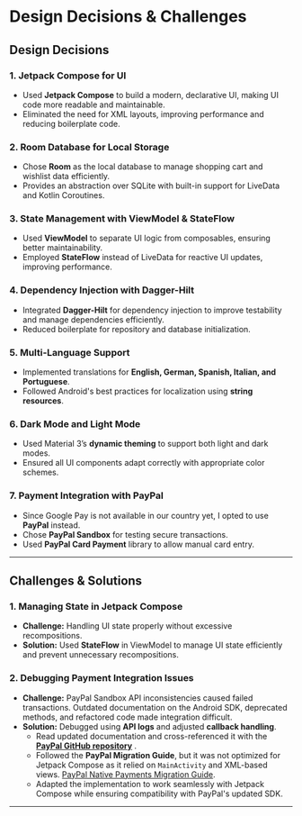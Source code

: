 # Design Decisions & Challenges

## Design Decisions

### 1. **Jetpack Compose for UI**

- Used **Jetpack Compose** to build a modern, declarative UI, making UI code more readable and maintainable.
- Eliminated the need for XML layouts, improving performance and reducing boilerplate code.

### 2. **Room Database for Local Storage**

- Chose **Room** as the local database to manage shopping cart and wishlist data efficiently.
- Provides an abstraction over SQLite with built-in support for LiveData and Kotlin Coroutines.

### 3. **State Management with ViewModel & StateFlow**

- Used **ViewModel** to separate UI logic from composables, ensuring better maintainability.
- Employed **StateFlow** instead of LiveData for reactive UI updates, improving performance.

### 4. **Dependency Injection with Dagger-Hilt**

- Integrated **Dagger-Hilt** for dependency injection to improve testability and manage dependencies efficiently.
- Reduced boilerplate for repository and database initialization.

### 5. **Multi-Language Support**

- Implemented translations for **English, German, Spanish, Italian, and Portuguese**.
- Followed Android's best practices for localization using **string resources**.

### 6. **Dark Mode and Light Mode**

- Used Material 3’s **dynamic theming** to support both light and dark modes.
- Ensured all UI components adapt correctly with appropriate color schemes.

### 7. **Payment Integration with PayPal**

- Since Google Pay is not available in our country yet, I opted to use **PayPal** instead.
- Chose **PayPal Sandbox** for testing secure transactions.
- Used **PayPal Card Payment** library to allow manual card entry.

---

## Challenges & Solutions

### **1. Managing State in Jetpack Compose**

- **Challenge:** Handling UI state properly without excessive recompositions.
- **Solution:** Used **StateFlow** in ViewModel to manage UI state efficiently and prevent unnecessary recompositions.

### **2. Debugging Payment Integration Issues**

- **Challenge:** PayPal Sandbox API inconsistencies caused failed transactions. Outdated documentation on the Android SDK, deprecated methods, and refactored code made integration difficult.
- **Solution:** Debugged using **API logs** and adjusted **callback handling**.
    - Read updated documentation and cross-referenced it with the **[PayPal GitHub repository](https://github.com/paypal/paypal-android)** .
    - Followed the **PayPal Migration Guide**, but it was not optimized for Jetpack Compose as it relied on `MainActivity` and XML-based views.
      [PayPal Native Payments Migration Guide](https://github.com/paypal/paypal-android/blob/main/v2_MIGRATION_GUIDE.md#paypal-native-payments).
    - Adapted the implementation to work seamlessly with Jetpack Compose while ensuring compatibility with PayPal's updated SDK.
---
